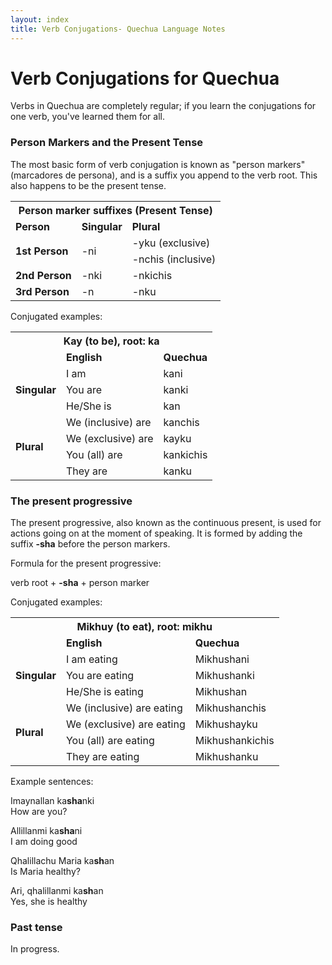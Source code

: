 ```yaml
---
layout: index
title: Verb Conjugations- Quechua Language Notes
---
```


# Verb Conjugations for Quechua

Verbs in Quechua are completely regular; if you learn the conjugations for one
verb, you've learned them for all.

### Person Markers and the Present Tense

The most basic form of verb conjugation is known as "person markers"
(marcadores de persona), and is a suffix you append to the verb root. This also
happens to be the present tense.


<table class="conj">
<colgroup class="column"></colgroup>
<colgroup class="column"></colgroup>
<colgroup class="column"></colgroup>
<colgroup class="column"></colgroup>
<th colspan="3">Person marker suffixes (Present Tense)</th>
<tr class="odd bottombordersolid">
<td><strong>Person</strong></td>
<td><strong>Singular</strong></td>
<td><strong>Plural</strong></td>
</tr>

<tr class="bottombordersolid">
<td rowspan="2" class="odd"><strong>1st Person</strong></td>
<td rowspan="2">-ni</td>
<td> -yku (exclusive)</td>
</tr>

<tr class="bottombordersolid">
<td> -nchis (inclusive)</td>
</tr>

<tr class="bottombordersolid">
<td class="odd"><strong>2nd Person</strong></td>
<td>-nki</td>
<td>-nkichis</td>
</tr>

<tr class="bottombordersolid">
<td class="odd"><strong>3rd Person</strong></td>
<td>-n</td>
<td>-nku</td>
</tr>
</table>

Conjugated examples:

<table class="conj">
<colgroup class="column"></colgroup>
<colgroup class="column"></colgroup>
<colgroup class="column"></colgroup>
<colgroup class="column"></colgroup>
<th colspan="3">Kay (to be), root: ka</th>
<tr class="odd bottombordersolid">
<td>&nbsp;</td>
<td><strong>English</strong></td>
<td><strong>Quechua</strong></td>
</tr>

<tr class="bottombordersolid">
<td rowspan="3" class="odd"><strong>Singular</strong></td>
<td>I am</td>
<td>kani</td>
</tr>

<tr class="bottombordersolid">
<td>You are</td>
<td>kanki</td>
</tr>


<tr class="bottomborderthick">
<td>He/She is</td>
<td>kan</td>
</tr>

<tr class="bottombordersolid">
<td rowspan="4" class="odd"><strong>Plural</strong></td>
<td>We (inclusive) are</td>
<td>kanchis</td>
</tr>


<tr class="bottombordersolid">
<td>We (exclusive) are</td>
<td>kayku</td>
</tr>


<tr class="bottombordersolid">
<td>You (all) are</td>
<td>kankichis</td>
</tr>


<tr class="bottombordersolid">
<td>They are</td>
<td>kanku</td>
</tr>
</table>



### The present progressive

The present progressive, also known as the continuous present, is used for
actions going on at the moment of speaking. It is formed by adding the suffix
**-sha** before the person markers.

Formula for the present progressive: 

<div class="example">
verb root + <strong>-sha</strong> + person marker
</div>


Conjugated examples:

<table class="conj">
<colgroup class="column"></colgroup>
<colgroup class="column"></colgroup>
<colgroup class="column"></colgroup>
<colgroup class="column"></colgroup>
<th colspan="3">Mikhuy (to eat), root: mikhu</th>
<tr class="odd bottombordersolid">
<td>&nbsp;</td>
<td><strong>English</strong></td>
<td><strong>Quechua</strong></td>
</tr>

<tr class="bottombordersolid">
<td rowspan="3" class="odd"><strong>Singular</strong></td>
<td>I am eating</td>
<td>Mikhushani</td>
</tr>

<tr class="bottombordersolid">
<td>You are eating</td>
<td>Mikhushanki</td>
</tr>


<tr class="bottomborderthick">
<td>He/She is eating</td>
<td>Mikhushan</td>
</tr>

<tr class="bottombordersolid">
<td rowspan="4" class="odd"><strong>Plural</strong></td>
<td>We (inclusive) are eating</td>
<td>Mikhushanchis</td>
</tr>


<tr class="bottombordersolid">
<td>We (exclusive) are eating</td>
<td>Mikhushayku</td>
</tr>


<tr class="bottombordersolid">
<td>You (all) are eating</td>
<td>Mikhushankichis</td>
</tr>


<tr class="bottombordersolid">
<td>They are eating</td>
<td>Mikhushanku</td>
</tr>
</table>

Example sentences:

<div class="example">
<p>Imaynallan ka<strong>sha</strong>nki <br />
How are you?</p>
<p>Allillanmi ka<strong>sha</strong>ni <br />
I am doing good</p>
<p>Qhalillachu Maria ka<strong>sh</strong>an <br/>
Is Maria healthy?<p>
<p>Ari, qhalillanmi ka<strong>sh</strong>an <br />
Yes, she is healthy</p>
</div>


### Past tense

In progress.





